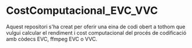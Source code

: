 # CostComputacional_EVC_VVC
Aquest repositori s'ha creat per oferir una eina de codi obert a tothom que vulgui calcular el rendiment i cost computacional del procés de codificació amb còdecs EVC, ffmpeg EVC o VVC.
